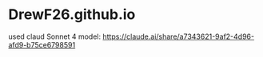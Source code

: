 # DrewF26.github.io
used claud Sonnet 4 model: https://claude.ai/share/a7343621-9af2-4d96-afd9-b75ce6798591